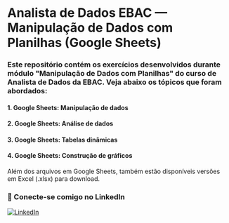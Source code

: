 # Analista de Dados EBAC — Manipulação de Dados com Planilhas (Google Sheets)

### Este repositório contém  os exercícios desenvolvidos durante módulo "Manipulação de Dados com Planilhas" do curso de Analista de Dados da EBAC. Veja abaixo os tópicos que foram abordados:
 #### 1. Google Sheets: Manipulação de dados
 #### 2. Google Sheets: Análise de dados
 #### 3. Google Sheets: Tabelas dinâmicas
 #### 4. Google Sheets: Construção de gráficos

 Além dos arquivos em Google Sheets, também estão disponíveis versões em Excel (.xlsx) para download.

### 🤝 Conecte-se comigo no LinkedIn

[![LinkedIn](https://img.shields.io/badge/LinkedIn-0077B5?style=for-the-badge&logo=linkedin&logoColor=white)](https://www.linkedin.com/in/tiago-magalhães-santos-0b6ab0b6/)


